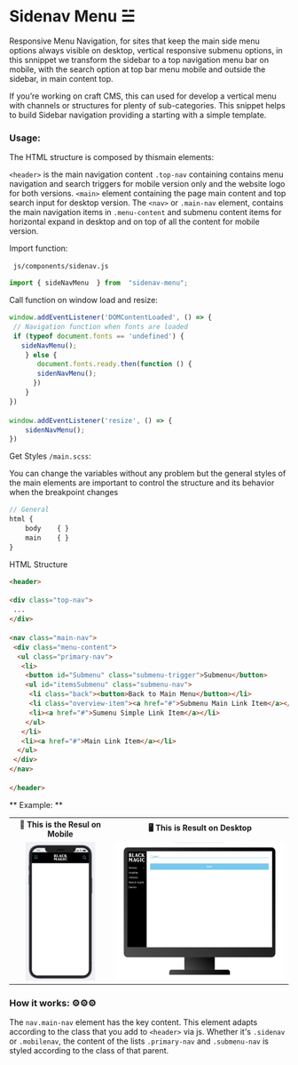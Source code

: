  # Sidenav Menu ☱

Responsive Menu Navigation, for sites that keep the main side menu options always visible on desktop, vertical responsive submenu options, in this snnippet we transform the sidebar to a top navigation menu bar on mobile, with the search option at top bar menu mobile and outside the sidebar, in main content top.

If you’re working on craft CMS, this can used for develop a vertical menu with channels or structures for plenty of sub-categories. This snippet helps to build Sidebar navigation providing a starting with a simple template.


### Usage:


The HTML structure is composed by thismain elements: 

``` <header> ```  is the main navigation content  ```.top-nav```  containing contains menu navigation and search triggers for mobile version only and the website logo for both versions. ``` <main> ``` element containing the page main content and top search input for desktop version. The ```<nav>```  or  ```.main-nav``` element, contains the main navigation items in  ```.menu-content``` and submenu content items for horizontal expand in desktop and on top of all the content for mobile version.

Import function:

``` js/components/sidenav.js```

```js
import { sideNavMenu  } from  "sidenav-menu"; 
```	
Call function on window load and resize:
```js
window.addEventListener('DOMContentLoaded', () => {
 // Navigation function when fonts are loaded
 if (typeof document.fonts == 'undefined') {
   sideNavMenu();
    } else {
       document.fonts.ready.then(function () {
       sidenNavMenu();
      })
    }
})

window.addEventListener('resize', () => {
	sidenNavMenu();
})
```
Get Styles ```/main.scss```:

You can change the variables without any problem but the general styles of the main elements are important to control the structure and its behavior when the breakpoint changes

```scss
// General
html {
	body    { }
	main    { }
}
```
HTML Structure




```html
<header>

<div class="top-nav">
 ...
</div>

<nav class="main-nav">
 <div class="menu-content">
  <ul class="primary-nav">
   <li>
    <button id="Submenu" class="submenu-trigger">Submenu</button>
    <ul	id="itemsSubmenu" class="submenu-nav">
     <li class="back"><button>Back to Main Menu</button></li>
     <li class="overview-item"><a href="#">Submenu Main Link Item</a></li>
     <li><a href="#">Sumenu Simple Link Item</a></li>
    </ul>
   </li>
   <li><a href="#">Main Link Item</a></li>
  </ul>
 </div>
</nav>

</header>
```


** Example: **

<table>
  <tr>
	<th align="center">📱 This is the Resul on Mobile</th>
	<th align="center">🖥 This is Result on Desktop</th>
  </tr>
  <tr>
	<td align="center"><img src="https://github.com/arisbeth/sidenav-menu/blob/main/src/assets/mobile.png" height="250" alt="Mobile Top Bar Menu"></td>
	<td align="center"><img src="https://github.com/arisbeth/sidenav-menu/blob/main/src/assets/desktop.png" height="250" alt="Desktop Side Navigation Menu"></td>
  </tr>
</table>



### How it works: ⚙⚙⚙

The ```nav.main-nav``` element has the key content. This element adapts according to the class that you add to ```<header>``` via js. Whether it's ```.sidenav``` or ```.mobilenav```, the content of the lists ```.primary-nav``` and ```.submenu-nav``` is styled according to the class of that parent. 
